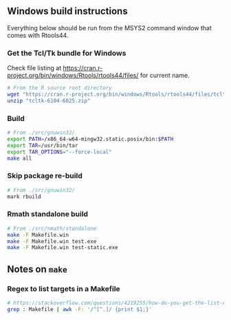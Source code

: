 ## Windows build instructions

Everything below should be run from the MSYS2 command window that comes with Rtools44.




### Get the Tcl/Tk bundle for Windows

Check file listing at https://cran.r-project.org/bin/windows/Rtools/rtools44/files/ for current name.

```sh
# From the R source root directory
wget "https://cran.r-project.org/bin/windows/Rtools/rtools44/files/tcltk-6104-6025.zip"
unzip "tcltk-6104-6025.zip"
```



### Build

```sh
# From ./src/gnuwin32/
export PATH=/x86_64-w64-mingw32.static.posix/bin:$PATH
export TAR=/usr/bin/tar
export TAR_OPTIONS="--force-local"
make all
```



### Skip package re-build

```sh
# From ./src/gnuwin32/
mark rbuild
```



### Rmath standalone build

```sh
# From ./src/nmath/standalone
make -F Makefile.win
make -F Makefile.win test.exe
make -F Makefile.win test-static.exe
```






## Notes on `make`


### Regex to list targets in a Makefile

```sh
# https://stackoverflow.com/questions/4219255/how-do-you-get-the-list-of-targets-in-a-makefile/61944430#61944430
grep : Makefile | awk -F: '/^[^.]/ {print $1;}'
```



